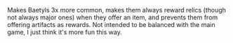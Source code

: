 Makes Baetyls 3x more common, makes them always reward relics (though not always major ones) when they offer an item, and prevents them from offering artifacts as rewards.
Not intended to be balanced with the main game, I just think it's more fun this way.
